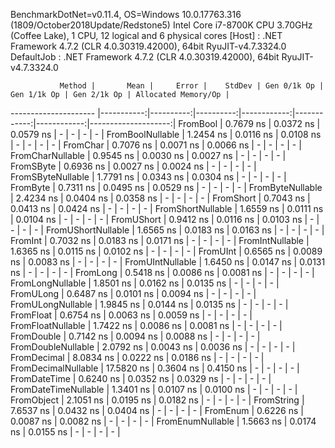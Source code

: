 
BenchmarkDotNet=v0.11.4, OS=Windows 10.0.17763.316 (1809/October2018Update/Redstone5)
Intel Core i7-8700K CPU 3.70GHz (Coffee Lake), 1 CPU, 12 logical and 6 physical cores
  [Host]     : .NET Framework 4.7.2 (CLR 4.0.30319.42000), 64bit RyuJIT-v4.7.3324.0
  DefaultJob : .NET Framework 4.7.2 (CLR 4.0.30319.42000), 64bit RyuJIT-v4.7.3324.0


               Method |       Mean |     Error |    StdDev | Gen 0/1k Op | Gen 1/1k Op | Gen 2/1k Op | Allocated Memory/Op |
--------------------- |-----------:|----------:|----------:|------------:|------------:|------------:|--------------------:|
             FromBool |  0.7679 ns | 0.0372 ns | 0.0579 ns |           - |           - |           - |                   - |
     FromBoolNullable |  1.2454 ns | 0.0116 ns | 0.0108 ns |           - |           - |           - |                   - |
             FromChar |  0.7076 ns | 0.0071 ns | 0.0066 ns |           - |           - |           - |                   - |
     FromCharNullable |  0.9545 ns | 0.0030 ns | 0.0027 ns |           - |           - |           - |                   - |
            FromSByte |  0.6936 ns | 0.0027 ns | 0.0024 ns |           - |           - |           - |                   - |
    FromSByteNullable |  1.7791 ns | 0.0343 ns | 0.0304 ns |           - |           - |           - |                   - |
             FromByte |  0.7311 ns | 0.0495 ns | 0.0529 ns |           - |           - |           - |                   - |
     FromByteNullable |  2.4234 ns | 0.0404 ns | 0.0358 ns |           - |           - |           - |                   - |
            FromShort |  0.7043 ns | 0.0413 ns | 0.0424 ns |           - |           - |           - |                   - |
    FromShortNullable |  1.6559 ns | 0.0111 ns | 0.0104 ns |           - |           - |           - |                   - |
           FromUShort |  0.9412 ns | 0.0116 ns | 0.0103 ns |           - |           - |           - |                   - |
   FromUShortNullable |  1.6565 ns | 0.0183 ns | 0.0163 ns |           - |           - |           - |                   - |
              FromInt |  0.7032 ns | 0.0183 ns | 0.0171 ns |           - |           - |           - |                   - |
      FromIntNullable |  1.6365 ns | 0.0115 ns | 0.0102 ns |           - |           - |           - |                   - |
             FromUInt |  0.6565 ns | 0.0089 ns | 0.0083 ns |           - |           - |           - |                   - |
     FromUIntNullable |  1.6450 ns | 0.0147 ns | 0.0131 ns |           - |           - |           - |                   - |
             FromLong |  0.5418 ns | 0.0086 ns | 0.0081 ns |           - |           - |           - |                   - |
     FromLongNullable |  1.8501 ns | 0.0162 ns | 0.0135 ns |           - |           - |           - |                   - |
            FromULong |  0.6487 ns | 0.0101 ns | 0.0094 ns |           - |           - |           - |                   - |
    FromULongNullable |  1.9845 ns | 0.0144 ns | 0.0135 ns |           - |           - |           - |                   - |
            FromFloat |  0.6754 ns | 0.0063 ns | 0.0059 ns |           - |           - |           - |                   - |
    FromFloatNullable |  1.7422 ns | 0.0086 ns | 0.0081 ns |           - |           - |           - |                   - |
           FromDouble |  0.7142 ns | 0.0094 ns | 0.0088 ns |           - |           - |           - |                   - |
   FromDoubleNullable |  2.0792 ns | 0.0043 ns | 0.0036 ns |           - |           - |           - |                   - |
          FromDecimal |  8.0834 ns | 0.0222 ns | 0.0186 ns |           - |           - |           - |                   - |
  FromDecimalNullable | 17.5820 ns | 0.3604 ns | 0.4150 ns |           - |           - |           - |                   - |
         FromDateTime |  0.6240 ns | 0.0352 ns | 0.0329 ns |           - |           - |           - |                   - |
 FromDateTimeNullable |  1.3401 ns | 0.0107 ns | 0.0100 ns |           - |           - |           - |                   - |
           FromObject |  2.1051 ns | 0.0195 ns | 0.0182 ns |           - |           - |           - |                   - |
           FromString |  7.6537 ns | 0.0432 ns | 0.0404 ns |           - |           - |           - |                   - |
             FromEnum |  0.6226 ns | 0.0087 ns | 0.0082 ns |           - |           - |           - |                   - |
     FromEnumNullable |  1.5663 ns | 0.0174 ns | 0.0155 ns |           - |           - |           - |                   - |
